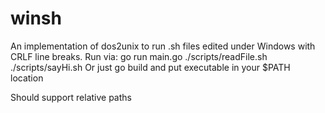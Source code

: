 # winsh

An implementation of dos2unix to run .sh files edited under Windows with CRLF line breaks.
Run via:
go run main.go ./scripts/readFile.sh ./scripts/sayHi.sh
Or just go build and put executable in your $PATH location

Should support relative paths

